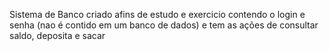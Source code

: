 Sistema de Banco criado afins de estudo e exercicio contendo o 
login e senha (nao é contido em um banco de dados) 
e tem as ações de consultar saldo, deposita e sacar

